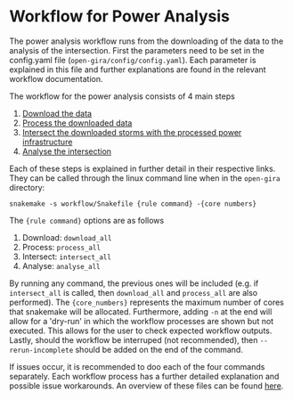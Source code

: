 # Workflow for Power Analysis

The power analysis workflow runs from the downloading of the data to the analysis of the intersection. First the
parameters need to be set in the config.yaml file (`open-gira/config/config.yaml`). Each parameter is explained
in this file and further explanations are found in the relevant workflow documentation.


The workflow for the power analysis consists of 4 main steps
1. [Download the data](download/power_download.md)
2. [Process the downloaded data](process/power_process.md)
3. [Intersect the downloaded storms with the processed power infrastructure](intersect/power_intersect.md)
4. [Analyse the intersection](analysis/power_analysis.md)

Each of these steps is explained in further detail in their respective links. They can be called through
the linux command line when in the `open-gira` directory:
```shell
snakemake -s workflow/Snakefile {rule command} -{core numbers}
```
The `{rule command}` options are as follows
1. Download: `download_all`
2. Process: `process_all`
3. Intersect: `intersect_all`
4. Analyse: `analyse_all`

By running any command, the previous ones will be included (e.g. if `intersect_all` is called, then `download_all` and `process_all` are also performed).
The `{core_numbers}` represents the maximum number of cores that snakemake will be allocated.
Furthermore, adding `-n` at the end will allow for a 'dry-run' in which the workflow processes are shown but not
executed. This allows for the user to check expected workflow outputs. Lastly, should the workflow be interruped
(not recommended), then `--rerun-incomplete` should be added on the end of the command.

If issues occur, it is recommended to doo each of the four commands separately. Each workflow process has a further detailed
explanation and possible issue workarounds. An overview of these files can be found [here](../../SUMMARY.md).


